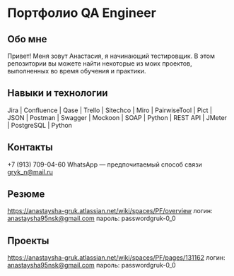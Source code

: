 # Портфолио QA Engineer
## Обо мне 
Привет! Меня зовут Анастасия, я начинающий тестировщик.
В этом репозитории вы можете найти некоторые из моих проектов, выполненных во время обучения и практики.
## Навыки и технологии
Jira | Confluence | Qase | Trello | Sitechco | Miro | PairwiseTool | Pict | JSON | Postman | Swagger | Mockoon | SOAP | Python | REST API | JMeter | PostgreSQL | Python

## Контакты 
+7 (913) 709-04-60  WhatsApp — предпочитаемый способ связи
gryk_n@mail.ru

## Резюме 
https://anastaysha-gruk.atlassian.net/wiki/spaces/PF/overview
логин: anastaysha95nsk@gmail.com
пароль:  passwordgruk-0_0
## Проекты
https://anastaysha-gruk.atlassian.net/wiki/spaces/PF/pages/131162
логин: anastaysha95nsk@gmail.com
пароль:  passwordgruk-0_0
